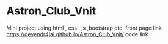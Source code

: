 # Astron_Club_Vnit
Mini project using html , css , js ,bootstrap etc.
front page link https://devendr4jai.github.io/Astron_Club_Vnit/
code link 
